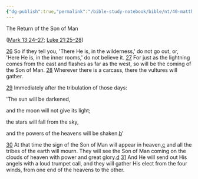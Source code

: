 ```yaml
---
{"dg-publish":true,"permalink":"/bible-study-notebook/bible/nt/40-matthew/matthew-24-26-31/","tags":["NT/40_Matthew-24v26-31"],"created":"2025-06-03T21:27:42.551-04:00","updated":"2025-06-04T01:43:15.809-04:00"}
---
```



The Return of the Son of Man 

([Mark 13:24–27](https://www.google.com/url?sa=E&q=https%3A%2F%2Fbiblehub.com%2Fbsb%2Fmark%2F13.htm%2324); [Luke 21:25–28](https://www.google.com/url?sa=E&q=https%3A%2F%2Fbiblehub.com%2Fbsb%2Fluke%2F21.htm%2325))

[26](https://www.google.com/url?sa=E&q=https%3A%2F%2Fbiblehub.com%2Fmatthew%2F24-26.htm) So if they tell you, 'There He is, in the wilderness,' do not go out, or, 'Here He is, in the inner rooms,' do not believe it. [27](https://www.google.com/url?sa=E&q=https%3A%2F%2Fbiblehub.com%2Fmatthew%2F24-27.htm) For just as the lightning comes from the east and flashes as far as the west, so will be the coming of the Son of Man. [28](https://www.google.com/url?sa=E&q=https%3A%2F%2Fbiblehub.com%2Fmatthew%2F24-28.htm) Wherever there is a carcass, there the vultures will gather.

[29](https://www.google.com/url?sa=E&q=https%3A%2F%2Fbiblehub.com%2Fmatthew%2F24-29.htm) Immediately after the tribulation of those days:

'The sun will be darkened,

and the moon will not give its light;

the stars will fall from the sky,

and the powers of the heavens will be shaken.[b](https://www.google.com/url?sa=E&q=https%3A%2F%2Fbiblehub.com%2Fbsb%2Fmatthew%2F%23fn)'

[30](https://www.google.com/url?sa=E&q=https%3A%2F%2Fbiblehub.com%2Fmatthew%2F24-30.htm) At that time the sign of the Son of Man will appear in heaven,[c](https://www.google.com/url?sa=E&q=https%3A%2F%2Fbiblehub.com%2Fbsb%2Fmatthew%2F%23fn) and all the tribes of the earth will mourn. They will see the Son of Man coming on the clouds of heaven with power and great glory.[d](https://www.google.com/url?sa=E&q=https%3A%2F%2Fbiblehub.com%2Fbsb%2Fmatthew%2F%23fn) [31](https://www.google.com/url?sa=E&q=https%3A%2F%2Fbiblehub.com%2Fmatthew%2F24-31.htm) And He will send out His angels with a loud trumpet call, and they will gather His elect from the four winds, from one end of the heavens to the other.
